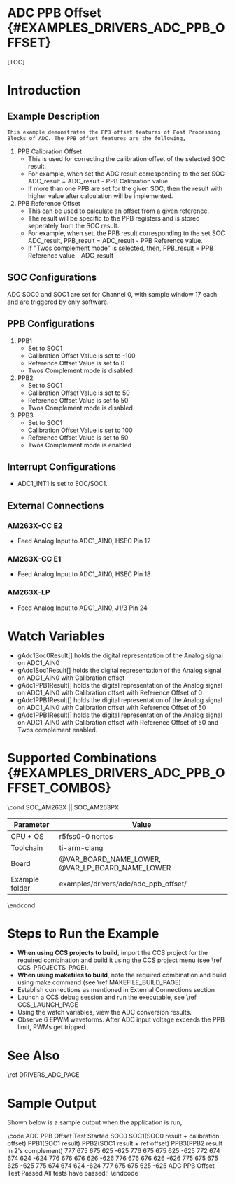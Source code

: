 # ADC PPB Offset {#EXAMPLES_DRIVERS_ADC_PPB_OFFSET}

[TOC]

# Introduction
## Example Description
    This example demonstrates the PPB offset features of Post Processing Blocks of ADC. The PPB offset features are the following,
1. PPB Calibration Offset
    - This is used for correcting the calibration offset of the selected SOC result.
    - For example, when set the ADC result corresponding to the set SOC ADC_result = ADC_result - PPB Calibration value.
    - If more than one PPB are set for the given SOC, then the result with higher value after calculation will be implemented.
2. PPB Reference Offset
    - This can be used to calculate an offset from a given reference.
    - The result will be specific to the PPB registers and is stored seperately from the SOC result.
    - For example, when set, the PPB result corresponding to the set SOC ADC_result, PPB_result = ADC_result - PPB Reference value.
    - If "Twos complement mode" is selected, then, PPB_result = PPB Reference value - ADC_result
## SOC Configurations
ADC SOC0 and SOC1 are set for Channel 0, with sample window 17 each and are triggered by only software.

## PPB Configurations
1. PPB1
    - Set to SOC1
    - Calibration Offset Value is set to -100
    - Reference Offset Value is set to 0
    - Twos Complement mode is disabled
1. PPB2
    - Set to SOC1
    - Calibration Offset Value is set to 50
    - Reference Offset Value is set to 50
    - Twos Complement mode is disabled
1. PPB3
    - Set to SOC1
    - Calibration Offset Value is set to 100
    - Reference Offset Value is set to 50
    - Twos Complement mode is enabled

## Interrupt Configurations
- ADC1_INT1 is set to EOC/SOC1.

## External Connections
### AM263X-CC E2
- Feed Analog Input to ADC1_AIN0, HSEC Pin 12
### AM263X-CC E1
- Feed Analog Input to ADC1_AIN0, HSEC Pin 18
### AM263X-LP
- Feed Analog Input to ADC1_AIN0, J1/3 Pin 24

# Watch Variables
- gAdc1Soc0Result[] holds the digital representation of the Analog signal on ADC1_AIN0
- gAdc1Soc1Result[] holds the digital representation of the Analog signal on ADC1_AIN0 with Calibration offset
- gAdc1PPB1Result[] holds the digital representation of the Analog signal on ADC1_AIN0 with Calibration offset with Reference Offset of 0
- gAdc1PPB1Result[] holds the digital representation of the Analog signal on ADC1_AIN0 with Calibration offset with Reference Offset of 50
- gAdc1PPB1Result[] holds the digital representation of the Analog signal on ADC1_AIN0 with Calibration offset with Reference Offset of 50 and Twos complement enabled.

# Supported Combinations {#EXAMPLES_DRIVERS_ADC_PPB_OFFSET_COMBOS}

\cond SOC_AM263X || SOC_AM263PX

 Parameter      | Value
 ---------------|-----------
 CPU + OS       | r5fss0-0 nortos
 Toolchain      | ti-arm-clang
 Board          | @VAR_BOARD_NAME_LOWER, @VAR_LP_BOARD_NAME_LOWER
 Example folder | examples/drivers/adc/adc_ppb_offset/

\endcond

# Steps to Run the Example

- **When using CCS projects to build**, import the CCS project for the required combination
  and build it using the CCS project menu (see \ref CCS_PROJECTS_PAGE).
- **When using makefiles to build**, note the required combination and build using
  make command (see \ref MAKEFILE_BUILD_PAGE)
- Establish connections as mentioned in External Connections section
- Launch a CCS debug session and run the executable, see \ref CCS_LAUNCH_PAGE
- Using the watch variables, view the ADC conversion results.
- Observe 6 EPWM waveforms. After ADC input voltage exceeds the PPB limit, PWMs get tripped.

# See Also

\ref DRIVERS_ADC_PAGE

# Sample Output

Shown below is a sample output when the application is run,

\code
ADC PPB Offset Test Started
SOC0    SOC1(SOC0 result + calibration offset)  PPB1(SOC1 result)   PPB2(SOC1 result + ref offset) PPB3(PPB2 result in 2's complement)
	777	        675	        675	        625	        -625
	776	        675	        675	        625	        -625
	772	        674	        674	        624	        -624
	776	        676	        676	        626	        -626
	776	        676	        676	        626	        -626
	775	        675	        675	        625	        -625
	775	        674	        674	        624	        -624
	777	        675	        675	        625	        -625
ADC PPB Offset Test Passed
All tests have passed!!
\endcode
